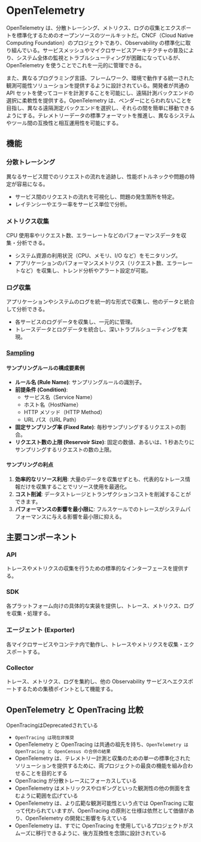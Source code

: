 # OpenTelemetry

OpenTelemetry は、分散トレーシング、メトリクス、ログの収集とエクスポートを標準化するためのオープンソースのツールキットだ。CNCF（Cloud Native Computing Foundation）のプロジェクトであり、Observability の標準化に取り組んでいる。サービスメッシュやマイクロサービスアーキテクチャの普及により、システム全体の監視とトラブルシューティングが困難になっているが、OpenTelemetry を使うことでこれを一元的に管理できる。

また、異なるプログラミング言語、フレームワーク、環境で動作する統一された観測可能性ソリューションを提供するように設計されている。開発者が共通の API セットを使ってコードを計測することを可能にし、遠隔計測バックエンドの選択に柔軟性を提供する。OpenTelemetry は、ベンダーにとらわれないことを目指し、異なる遠隔測定バックエンドを選択し、それらの間を簡単に移動できるようにする。テレメトリーデータの標準フォーマットを推進し、異なるシステムやツール間の互換性と相互運用性を可能にする。

## 機能

### 分散トレーシング

異なるサービス間でのリクエストの流れを追跡し、性能ボトルネックや問題の特定が容易になる。

- サービス間のリクエストの流れを可視化し、問題の発生箇所を特定。
- レイテンシーやエラー率をサービス単位で分析。

### メトリクス収集

CPU 使用率やリクエスト数、エラーレートなどのパフォーマンスデータを収集・分析できる。

- システム資源の利用状況（CPU、メモリ、I/O など）をモニタリング。
- アプリケーションのパフォーマンスメトリクス（リクエスト数、エラーレートなど）を収集し、トレンド分析やアラート設定が可能。

### ログ収集

アプリケーションやシステムのログを統一的な形式で収集し、他のデータと統合して分析できる。

- 各サービスのログデータを収集し、一元的に管理。
- トレースデータとログデータを統合し、深いトラブルシューティングを実現。

### [Sampling](https://opentelemetry.io/docs/concepts/sampling/)

#### サンプリングルールの構成要素例

- **ルール名 (Rule Name)**: サンプリングルールの識別子。
- **前提条件 (Condition)**:
  - サービス名（Service Name）
  - ホスト名（HostName）
  - HTTP メソッド（HTTP Method）
  - URL パス（URL Path）
- **固定サンプリング率 (Fixed Rate)**: 毎秒サンプリングするリクエストの割合。
- **リクエスト数の上限 (Reservoir Size)**: 固定の数値、あるいは、1 秒あたりにサンプリングするリクエストの数の上限。

#### サンプリングの利点

1. **効率的なリソース利用**: 大量のデータを収集せずとも、代表的なトレース情報だけを収集することでリソース使用を最適化。
2. **コスト削減**: データストレージとトランザクションコストを削減することができます。
3. **パフォーマンスの影響を最小限に**: フルスケールでのトレースがシステムパフォーマンスに与える影響を最小限に抑える。

## 主要コンポーネント

### API

トレースやメトリクスの収集を行うための標準的なインターフェースを提供する。

### SDK

各プラットフォーム向けの具体的な実装を提供し、トレース、メトリクス、ログを収集・処理する。

### エージェント (Exporter)

各マイクロサービスやコンテナ内で動作し、トレースやメトリクスを収集・エクスポートする。

### Collector

トレース、メトリクス、ログを集約し、他の Observability サービスへエクスポートするための集積ポイントとして機能する。

## OpenTelemetry と OpenTracing 比較

OpenTracingはDeprecatedされている

- `OpenTracing は現在非推奨`
- OpenTelemetry と OpenTracing は共通の祖先を持ち、`OpenTelemetry は OpenTracing と OpenCensus の合併の結果`
- OpenTelemetry は、テレメトリー計測と収集のための単一の標準化されたソリューションを提供するために、両プロジェクトの最良の機能を組み合わせることを目的とする
- OpenTracing が分散トレースにフォーカスしている
- OpenTelemetry はメトリックスやロギングといった観測性の他の側面を含むように範囲を広げている
- OpenTelemetry は、より広範な観測可能性という点では OpenTracing に取って代わられていますが、OpenTracing の原則と仕様は依然として価値があり、OpenTelemetry の開発に影響を与えている
- OpenTelemetry は、すでに OpenTracing を使用しているプロジェクトがスムーズに移行できるように、後方互換性を念頭に設計されている
